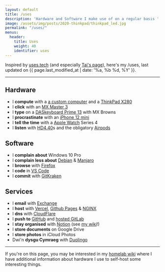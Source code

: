 ```yaml
---
layout: default
title: /uses
description: 'Hardware and Software I make use of on a regular basis '
image: /assets/img/posts/2020-thinkpad/thinkpad_led.jpg
permalink: "/uses/"
menus:
  header:
    title: Uses
    weight: 40
    identifier: uses
---
```


Inspired by [uses.tech](https://uses.tech/) (and especially [Tai's page](https://taisukemino.com/uses/)), here's my /uses, last updated on {{ page.last_modified_at | date: '%a, %b %d, %Y' }}.

---

## Hardware
- I **compute** with a [a custom computer](https://imtom.notion.site/5037d6c38aec4d018d4e52e768d0d834) and a [ThinkPad X280](/2020/thinkpad/)
- I **click** with an [MX Master 3](https://www.logitech.com/en-gb/products/mice/mx-master-3.html)
- I **type** on a [DASkeyboard Prime 13](https://www.daskeyboard.com/p/prime13-mechanical-keyboard/) with MX Browns
- I **procrastinate** with an [iPhone 12 mini](https://www.apple.com/uk/iphone-12/)
- I **tell the time** with a [Apple Watch](https://www.apple.com/uk/watch) Series 4
- I **listen** with [HD4.40](https://en-uk.sennheiser.com/wireless-headphones-bluetooth-hd-4-40-bt)s and the obligatory [Airpods](https://www.apple.com/uk/airpods/)

## Software
- I **complain about** Windows 10 Pro
- I **complain less about** [Debian](https://www.debian.org/) &amp; [Manjaro](https://manjaro.org/)
- I **browse** with [Firefox](https://www.mozilla.org/en-GB/firefox/new/)
- I **code** in [VS Code](https://code.visualstudio.com/)
- I **commit** with [GitKraken](https://www.gitkraken.com/)

## Services
- I **email** with [Exchange](https://www.microsoft.com/en-gb/microsoft-365/exchange/email)
- I **host** with [Vercel](https://vercel.com/), [Github Pages](https://pages.github.com/) &amp; [NGINX](https://www.nginx.com/)
- I **dns** with [CloudFlare](https://www.cloudflare.com/en-gb/)
- I **push to** [GitHub](https://github.com/itsmeimtom) and [hosted GitLab](https://git.tomr.me)
- I **stay organised** with [Notion](https://notion.so/imtom) (see [my wiki](https://wiki.tomr.me)!)
- I **store documents** on Google Drive
- I **store photos** in iCloud Photos
- Dwi'n **dysgu Cymraeg** with [Duolingo](https://invite.duolingo.com/BDHTZTB5CWWKSQSLVS6XCSMGZM)

---

If you're on this page, you may be interested in my [homelab wiki](https://wiki.tomr.me/lab) where I have additional information about hardware I use to self-host some interesting things.
